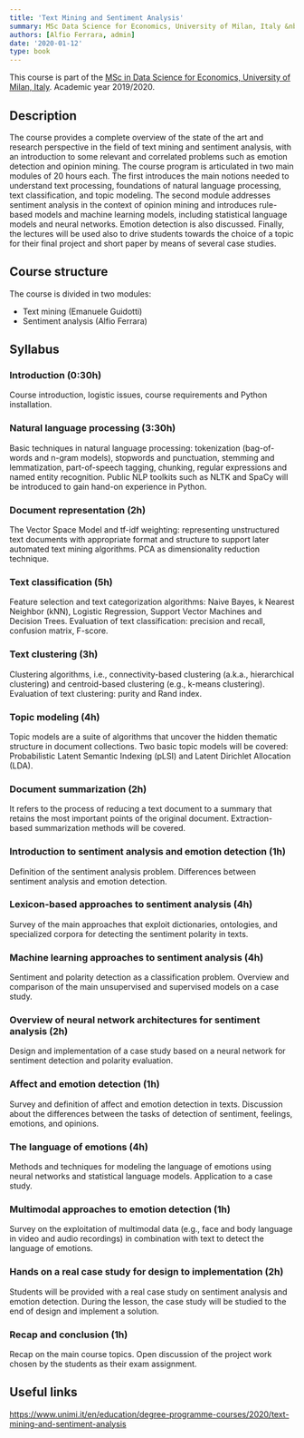 ```yaml
---
title: 'Text Mining and Sentiment Analysis'
summary: MSc Data Science for Economics, University of Milan, Italy &nbsp;&middot;&nbsp; 2019/2020
authors: [Alfio Ferrara, admin]
date: '2020-01-12'
type: book
---
```


This course is part of the [MSc in Data Science for Economics, University of Milan, Italy](https://dse.cdl.unimi.it/en). Academic year 2019/2020.

## Description

The course provides a complete overview of the state of the art and research perspective in the field of text mining and sentiment analysis, with an introduction to some relevant and correlated problems such as emotion detection and opinion mining.
The course program is articulated in two main modules of 20 hours each. The first introduces the main notions needed to understand text processing, foundations of natural language processing, text classification, and topic modeling. The second module addresses sentiment analysis in the context of opinion mining and introduces rule-based models and machine learning models, including statistical language models and neural networks. Emotion detection is also discussed. Finally, the lectures will be used also to drive students towards the choice of a topic for their final project and short paper by means of several case studies.

## Course structure

The course is divided in two modules:

- Text mining (Emanuele Guidotti)
- Sentiment analysis (Alfio Ferrara)

## Syllabus 

### Introduction (0:30h)

Course introduction, logistic issues, course requirements and Python installation.

### Natural language processing (3:30h)

Basic techniques in natural language processing: tokenization (bag-of-words and n-gram models), stopwords and punctuation, stemming and lemmatization, part-of-speech tagging, chunking, regular expressions and named entity recognition. Public NLP toolkits such as NLTK and SpaCy will be introduced to gain hand-on experience in Python.

### Document representation (2h)

The Vector Space Model and tf-idf weighting: representing unstructured text documents with appropriate format and structure to support later automated text mining algorithms. PCA as dimensionality reduction technique.

### Text classification (5h)

Feature selection and text categorization algorithms: Naive Bayes, k Nearest Neighbor (kNN), Logistic Regression, Support Vector Machines and Decision Trees. Evaluation of text classification: precision and recall, confusion matrix, F-score.

### Text clustering (3h)

Clustering algorithms, i.e., connectivity-based clustering (a.k.a., hierarchical clustering) and centroid-based clustering (e.g., k-means clustering). Evaluation of text clustering: purity and Rand index.

### Topic modeling (4h)

Topic models are a suite of algorithms that uncover the hidden thematic structure in document collections. Two basic topic models will be covered: Probabilistic Latent Semantic Indexing (pLSI) and Latent Dirichlet Allocation (LDA).

### Document summarization (2h)

It refers to the process of reducing a text document to a summary that retains the most important points of the original document. Extraction-based summarization methods will be covered.

### Introduction to sentiment analysis and emotion detection (1h)

Definition of the sentiment analysis problem. Differences between sentiment analysis and emotion detection.

### Lexicon-based approaches to sentiment analysis (4h)

Survey of the main approaches that exploit dictionaries, ontologies, and specialized corpora for detecting the sentiment polarity in texts.

### Machine learning approaches to sentiment analysis (4h)

Sentiment and polarity detection as a classification problem. Overview and comparison of the main unsupervised and supervised models on a case study.

### Overview of neural network architectures for sentiment analysis (2h)

Design and implementation of a case study based on a neural network for sentiment detection and polarity evaluation.

### Affect and emotion detection (1h)

Survey and definition of affect and emotion detection in texts. Discussion about the differences between the tasks of detection of sentiment, feelings, emotions, and opinions.

### The language of emotions (4h)

Methods and techniques for modeling the language of emotions using neural networks and statistical language models. Application to a case study.

### Multimodal approaches to emotion detection (1h)

Survey on the exploitation of multimodal data (e.g., face and body language in video and audio recordings) in combination with text to detect the language of emotions.

### Hands on a real case study for design to implementation (2h)

Students will be provided with a real case study on sentiment analysis and emotion detection. During the lesson, the case study will be studied to the end of design and implement a solution.

### Recap and conclusion (1h)

Recap on the main course topics. Open discussion of the project work chosen by the students as their exam assignment.

## Useful links

https://www.unimi.it/en/education/degree-programme-courses/2020/text-mining-and-sentiment-analysis
